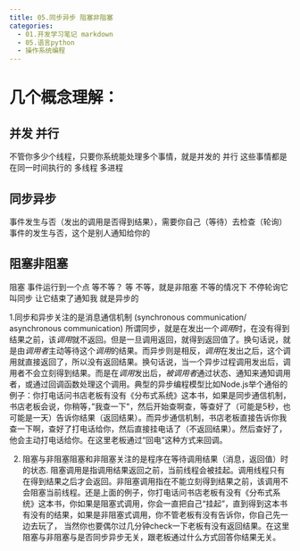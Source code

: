 ```yaml
---
title: 05.同步异步 阻塞非阻塞
categories:
  - 01.开发学习笔记 markdown
  - 05.语言python
  - 操作系统编程
---
```


# 几个概念理解：

## 并发 并行
不管你多少个线程，只要你系统能处理多个事情，就是并发的
并行 这些事情都是在同一时间执行的 多线程 多进程

## 同步异步 
事件发生与否（发出的调用是否得到结果），需要你自己（等待）去检查（轮询）
事件的发生与否，这个是别人通知给你的



## 阻塞非阻塞
阻塞 事件运行到一个点 等不等？ 等
不等，就是非阻塞 不等的情况下 不停轮询它叫同步 让它结束了通知我 就是异步的


1.同步和异步关注的是消息通信机制 (synchronous communication/ asynchronous communication)
所谓同步，就是在发出一个*调用*时，在没有得到结果之前，该*调用*就不返回。但是一旦调用返回，就得到返回值了。换句话说，就是由*调用者*主动等待这个*调用*的结果。而异步则是相反，*调用*在发出之后，这个调用就直接返回了，所以没有返回结果。换句话说，当一个异步过程调用发出后，调用者不会立刻得到结果。而是在*调用*发出后，*被调用者*通过状态、通知来通知调用者，或通过回调函数处理这个调用。典型的异步编程模型比如Node.js举个通俗的例子：你打电话问书店老板有没有《分布式系统》这本书，如果是同步通信机制，书店老板会说，你稍等，”我查一下"，然后开始查啊查，等查好了（可能是5秒，也可能是一天）告诉你结果（返回结果）。而异步通信机制，书店老板直接告诉你我查一下啊，查好了打电话给你，然后直接挂电话了（不返回结果）。然后查好了，他会主动打电话给你。在这里老板通过“回电”这种方式来回调。

2. 阻塞与非阻塞阻塞和非阻塞关注的是程序在等待调用结果（消息，返回值）时的状态.
阻塞调用是指调用结果返回之前，当前线程会被挂起。调用线程只有在得到结果之后才会返回。非阻塞调用指在不能立刻得到结果之前，该调用不会阻塞当前线程。还是上面的例子，你打电话问书店老板有没有《分布式系统》这本书，你如果是阻塞式调用，你会一直把自己“挂起”，直到得到这本书有没有的结果，如果是非阻塞式调用，你不管老板有没有告诉你，你自己先一边去玩了， 当然你也要偶尔过几分钟check一下老板有没有返回结果。在这里阻塞与非阻塞与是否同步异步无关，跟老板通过什么方式回答你结果无关。